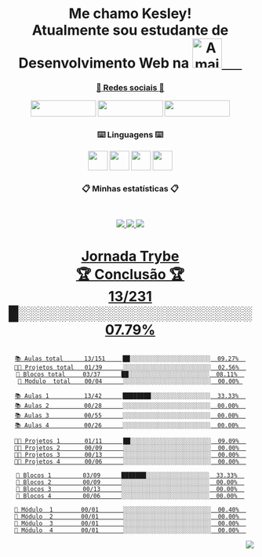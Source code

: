  <div align = "center">

# Me chamo Kesley!<br> Atualmente sou estudante de Desenvolvimento Web na <a href="https://www.betrybe.com/"><img height="60em" src="https://i.imgur.com/Yp2a7wO.gif" align="bottom"  title="A maior escola de programação do Brasil" align="bottom"/>⠀⠀
### :iphone: Redes sociais :iphone: 
  <a href= "https://www.linkedin.com/in/kesleymuniz/" target="_blank" rel="noopener"><img src="https://img.shields.io/badge/LinkedIn-0077B5?style=for-the-badge&logo=linkedin&logoColor=white" width="133px" height="33" /></a>
  <a href= "https://www.instagram.com/kgm.raw/" target="_black"><img src="https://img.shields.io/badge/Instagram-E4405F?style=for-the-badge&logo=instagram&logoColor=white" width="133px" height="33" target="_black"/></a>
  <a href= "mailto:contato.kgmstudios@hotmail.com?subject=Hello%20again" target="_black"><img src="https://img.shields.io/badge/Gmail-D14836?style=for-the-badge&logo=gmail&logoColor=white" width="133px" height="33" target="_black"/></a> 
 
 ### :keyboard: Linguagens :keyboard:
 
  <img src="https://cdn.jsdelivr.net/gh/devicons/devicon/icons/javascript/javascript-original.svg" width="px" height="40px"/> <img src="https://cdn.jsdelivr.net/gh/devicons/devicon/icons/css3/css3-original-wordmark.svg"  width="40px" height="40px"/> <img src="https://cdn.jsdelivr.net/gh/devicons/devicon/icons/html5/html5-original-wordmark.svg" width="40px" height="40px"/> <img src="https://cdn.jsdelivr.net/gh/devicons/devicon/icons/react/react-original-wordmark.svg" width="40px" height="40px"/>

 
 ### :clipboard: Minhas estatísticas :clipboard:
&nbsp;
<p align="center">
    <a href="https://github.com/KesleyMuniz/">
        <img src="https://github-readme-stats.vercel.app/api?username=KesleyMuniz&hide=issues,prs&count_private=true&show_owner=true&show_icons=true&bg_color=0d1117&title_color=ffffff&text_color=ffffff&icon_color=db1cff&hide_border=true/" />
    </a>
    <a href="https://github.com/KesleyMuniz/">
        <img src="https://github-readme-stats.vercel.app/api/top-langs/?username=KesleyMuniz&layout=compact&count_private=true&langs_count=8&card_width=445&bg_color=0d1117&title_color=ffffff&text_color=ffffff&icon_color=db1cff&hide_border=true/" />
    </a>
    <a href="https://github.com/KesleyMuniz/">
        <img src="https://github-readme-streak-stats.herokuapp.com?user=KesleyMuniz&hide_border=true&background=0D1117&currStreakLabel=FFFFFF&sideLabels=FFFFFF&currStreakNum=FFFFFF&dates=FFFFFF&sideNums=FFFFFF&fire=db1cff&ring=db1cff&stroke=FFFFFFFF)](https://git.io/streak-stats" />
    
</p>
 
# Jornada Trybe <br> 🏆 Conclusão 🏆 <br> 13/231    █░░░░░░░░░░░░░░░░░░░░░░░░  07.79%
 
 
 ```text
 
 📚 Aulas total      13/151     ██░░░░░░░░░░░░░░░░░░░░░░░  09.27%  
 👨‍💻 Projetos total   01/39      ░░░░░░░░░░░░░░░░░░░░░░░░░  02.56%  
 🧱 Blocos total     03/37      ██░░░░░░░░░░░░░░░░░░░░░░░  08.11%  
 🤖 Modulo  total    00/04      ░░░░░░░░░░░░░░░░░░░░░░░░░  00.00% 
 
 📚 Aulas 1          13/42      ████████░░░░░░░░░░░░░░░░░  33.33%  
 📚 Aulas 2          00/28      ░░░░░░░░░░░░░░░░░░░░░░░░░  00.00%  
 📚 Aulas 3          00/55      ░░░░░░░░░░░░░░░░░░░░░░░░░  00.00%  
 📚 Aulas 4          00/26      ░░░░░░░░░░░░░░░░░░░░░░░░░  00.00%  
 
 👨‍💻 Projetos 1       01/11      ██░░░░░░░░░░░░░░░░░░░░░░░  09.09%  
 👨‍💻 Projetos 2       00/09      ░░░░░░░░░░░░░░░░░░░░░░░░░  00.00%  
 👨‍💻 Projetos 3       00/13      ░░░░░░░░░░░░░░░░░░░░░░░░░  00.00%  
 👨‍💻 Projetos 4       00/06      ░░░░░░░░░░░░░░░░░░░░░░░░░  00.00%  
 
 🧱 Blocos 1         03/09      ███████░░░░░░░░░░░░░░░░░░  33.33%  
 🧱 Blocos 2         00/09      ░░░░░░░░░░░░░░░░░░░░░░░░░  00.00%  
 🧱 Blocos 3         00/13      ░░░░░░░░░░░░░░░░░░░░░░░░░  00.00%  
 🧱 Blocos 4         00/06      ░░░░░░░░░░░░░░░░░░░░░░░░░  00.00%  
 
 🤖 Módulo  1        00/01       ░░░░░░░░░░░░░░░░░░░░░░░░░  00.40%  
 🤖 Módulo  2        00/01       ░░░░░░░░░░░░░░░░░░░░░░░░░  00.00%  
 🤖 Módulo  3        00/01       ░░░░░░░░░░░░░░░░░░░░░░░░░  00.00%  
 🤖 Módulo  4        00/01       ░░░░░░░░░░░░░░░░░░░░░░░░░  00.00%  
 ```

<img style="float: right;" src="http://www.fullsite.com.br/images/construc.gif">
 
 </div>





